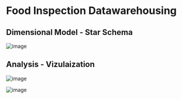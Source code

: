 # Food Inspection Datawarehousing





## Dimensional Model - Star Schema

![image](https://github.com/yugallakhyani11/Food_Inspection_Analysis_DW/assets/145067889/6faffecc-d0fd-470d-8585-3e3592c6e61f)







## Analysis - Vizulaization
![image](https://github.com/yugallakhyani11/Food_Inspection_Analysis_DW/assets/145067889/86913154-7510-4fa2-b735-8a22052a296e)


![image](https://github.com/yugallakhyani11/Food_Inspection_Analysis_DW/assets/145067889/ea90ebcf-879a-4d5e-86e8-f88333b31474)

